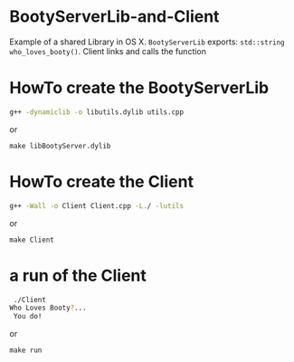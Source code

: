# BootyServerLib-and-Client
Example of a shared Library in OS X.  `BootyServerLib` exports: `std::string who_loves_booty()`.  Client links and calls the function

# HowTo create the BootyServerLib

```bash
g++ -dynamiclib -o libutils.dylib utils.cpp
```
or
```
make libBootyServer.dylib
```

# HowTo create the Client

```bash
g++ -Wall -o Client Client.cpp -L./ -lutils
```
or
```
make Client
```

# a run of the Client

```bash
 ./Client 
Who Loves Booty?...
 You do!
```
or 
```
make run
```